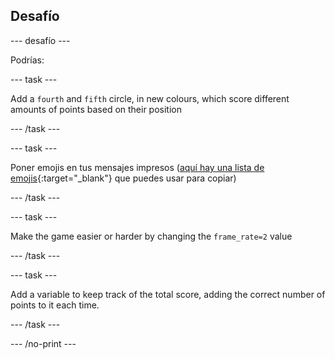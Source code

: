 ## Desafío

--- desafío ---


Podrías:


--- task ---

Add a `fourth` and `fifth` circle, in new colours, which score different amounts of points based on their position

--- /task ---

--- task ---

Poner emojis en tus mensajes impresos ([aquí hay una lista de emojis](https://unicode.org/emoji/charts/full-emoji-list.html){:target="_blank"} que puedes usar para copiar)

--- /task ---

--- task ---

Make the game easier or harder by changing the `frame_rate=2` value


--- /task ---

--- task ---

Add a variable to keep track of the total score, adding the correct number of points to it each time.

--- /task ---



--- /no-print ---
